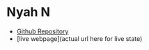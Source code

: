 # Nyah N

- [Github Repository](https://github.com/san6o/NyahN-Final-Project)
- [live webpage](actual url here for live state)
